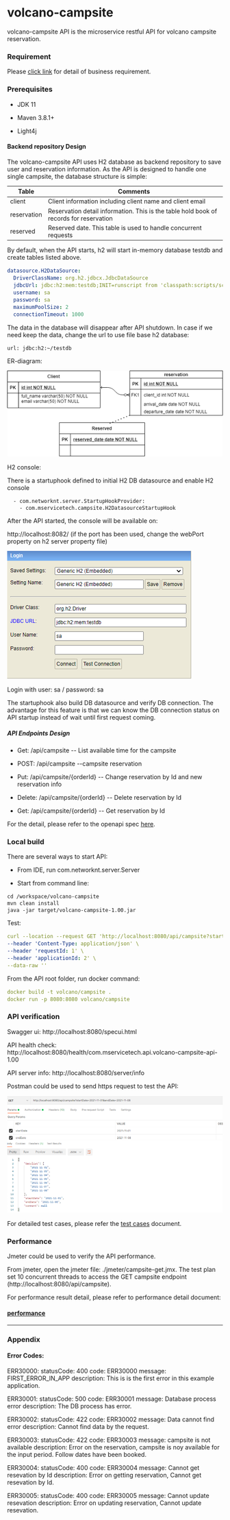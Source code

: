 # volcano-campsite

volcano-campsite API is the microservice restful API for volcano campsite reservation.

### Requirement

Please [click link](doc/requirement.md) for detail of business requirement.

### Prerequisites

- JDK 11

- Maven 3.8.1+

- Light4j

#### Backend repository Design

The volcano-campsite API uses H2 database as backend repository to save user and reservation information. As the API is designed to handle one single campsite, the database structure is simple:


| Table   | Comments        |
| --------|---------------|
| client  | Client information including client name and client email |
| reservation  | Reservation detail information. This is the table hold book of records for reservation |
| reserved  | Reserved date. This table is used to handle concurrent requests  |


By default, when the API starts, h2 will start in-memory database testdb and create tables listed above.

```yaml
datasource.H2DataSource:
  DriverClassName: org.h2.jdbcx.JdbcDataSource
  jdbcUrl: jdbc:h2:mem:testdb;INIT=runscript from 'classpath:scripts/schema.sql';
  username: sa
  password: sa
  maximumPoolSize: 2
  connectionTimeout: 1000
```
The data in the database will disappear after API shutdown. In case if we need keep the data, change the url to use file base h2 database:

    url: jdbc:h2:~/testdb

ER-diagram:

![ERD](doc/ER_diagram.png)

H2 console:

There is a startuphook defined to initial H2 DB datasource and enable H2 console

```text
  - com.networknt.server.StartupHookProvider:
    - com.mservicetech.campsite.H2DatasourceStartupHook
```

After the API started, the console will be available on:

http://localhost:8082/ (if the port has been used, change the webPort property on h2 server property file)

![h2-console](doc/h2-console.png)

Login with user: sa   / password: sa

The startuphook also build DB datasource and verify DB connection. The advantage for this feature is that we can know the DB connection status on API startup instead of wait until first request coming.



##### API Endpoints Design

- Get: /api/campsite           -- List available time for the campsite


- POST: /api/campsite                  --campsite reservation


- Put:  /api/campsite/{orderId}        -- Change reservation by Id and new reservation info


- Delete: /api/campsite/{orderId}      -- Delete reservation by Id

- Get: /api/campsite/{orderId}      -- Get reservation by Id

For the detail, please refer to the openapi spec [here](src/main/resources/config/openapi.yaml).


### Local build

There are several ways to start API:

- From IDE, run com.networknt.server.Server
  

- Start from command line:

```text
cd /workspace/volcano-campsite
mvn clean install
java -jar target/volcano-campsite-1.00.jar
```

Test:

```yaml
curl --location --request GET 'http://localhost:8080/api/campsite?startDate=2021-11-10&endDate=2021-12-18' \
--header 'Content-Type: application/json' \
--header 'requestId: 1' \
--header 'applicationId: 2' \
--data-raw ''
```

From the API root folder, run docker command:
```yaml
docker build -t volcano/campsite .
docker run -p 8080:8080 volcano/campsite
```

### API  verification

Swagger ui:  http://localhost:8080/specui.html

API health check:   http://localhost:8080/health/com.mservicetech.api.volcano-campsite-api-1.00

API server info: http://localhost:8080/server/info

Postman could be used to send https request to test the API:

![postman](doc/test.png)


For detailed test cases, please refer the [test cases](doc/test_cases.md) document.

### Performance


Jmeter could be used to verify the API performance.

From jmeter, open the jmeter file: ./jmeter/campsite-get.jmx. The test plan set 10 concurrent threads to access the GET campsite endpoint (http://localhost:8080/api/campsite).

For performance result detail, please refer to performance detail document:

#### [performance](doc/performance.md)


---
### Appendix

#### Error Codes:

ERR30000:
statusCode: 400
code: ERR30000
message: FIRST_ERROR_IN_APP
description: This is is the first error in this example application.

ERR30001:
statusCode: 500
code: ERR30001
message: Database process error
description: The DB process has error.

ERR30002:
statusCode: 422
code: ERR30002
message: Data cannot find error
description: Cannot find data by the request.

ERR30003:
statusCode: 422
code: ERR30003
message: campsite is not available
description: Error on the reservation, campsite is noy available for the input period. Follow dates have been booked.

ERR30004:
statusCode: 400
code: ERR30004
message: Cannot get resevation by Id
description: Error on getting reservation, Cannot get resevation by Id.

ERR30005:
statusCode: 400
code: ERR30005
message: Cannot update resevation
description: Error on updating reservation, Cannot update resevation.